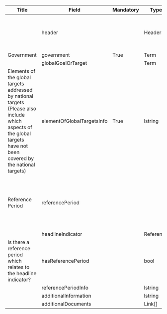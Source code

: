 <script>
import { onMounted } from "vue";
import { getClearingHouseFromUrl } from "@/utils/helpers"

export default {
  setup() {
    onMounted(() => {
      const anchors = document.querySelectorAll("td a");

      anchors.forEach((anchor) => {
        const href = anchor.getAttribute("href"); 
        const newHref = `/${getClearingHouseFromUrl(location.href)}` + href; 
        anchor.setAttribute("href", newHref);
      });
    });
  },
};
</script>

<table class="schema-table" style="table-layout: fixed; width: 100%;">
  <thead>
    <tr>
      <th>Title</th>
      <th>Field</th>
      <th>Mandatory</th>
      <th>Type</th>
      <th>Example</th>
    </tr>
  </thead>
  <tbody>
    <tr>
      <td></td>
      <td>header</td>
      <td></td>
      <td>Header</td>
      <td><code>{ "schema": "nationalTarget7Mapping", "identifier": "CEA6211F-DCA8-9403-E98F-51B4DD28ADAB", "languages": [ "en", "ab" ] }</code></td>
    </tr>
    <tr>
      <td>Government</td>
      <td>government</td>
      <td>True</td>
      <td>Term</td>
      <td><code>{ "identifier": "af" }</code></td>
    </tr>
    <tr>
      <td></td>
      <td>globalGoalOrTarget</td>
      <td></td>
      <td>Term</td>
      <td></td>
    </tr>
    <tr>
      <td>Elements of the global targets addressed by national targets (Please also include which aspects of the global targets have not been covered by the national targets)</td>
      <td>elementOfGlobalTargetsInfo</td>
      <td>True</td>
      <td>lstring</td>
      <td><code>{ "en": "<p>Test Info</p>" }</code></td>
    </tr>
    <tr>
      <td>Reference Period</td>
      <td>referencePeriod</td>
      <td></td>
      <td></td>
      <td><code>[ { "headlineIndicator": { "identifier": "GBF-INDICATOR-1.1" }, "hasReferencePeriod": True, "referencePeriodInfo": { "en": "<p>TEst Info</p>" } } ]</code></td>
    </tr>
    <tr>
      <td></td>
      <td>headlineIndicator</td>
      <td></td>
      <td>Reference</td>
      <td></td>
    </tr>
    <tr>
      <td>Is there a reference period which relates to the headline indicator?</td>
      <td>hasReferencePeriod</td>
      <td></td>
      <td>bool</td>
      <td><code>True</code></td>
    </tr>
    <tr>
      <td></td>
      <td>referencePeriodInfo</td>
      <td></td>
      <td>lstring</td>
      <td></td>
    </tr>
    <tr>
      <td></td>
      <td>additionalInformation</td>
      <td></td>
      <td>lstring</td>
      <td></td>
    </tr>
    <tr>
      <td></td>
      <td>additionalDocuments</td>
      <td></td>
      <td>Link[]</td>
      <td></td>
    </tr>
  </tbody>
</table>
